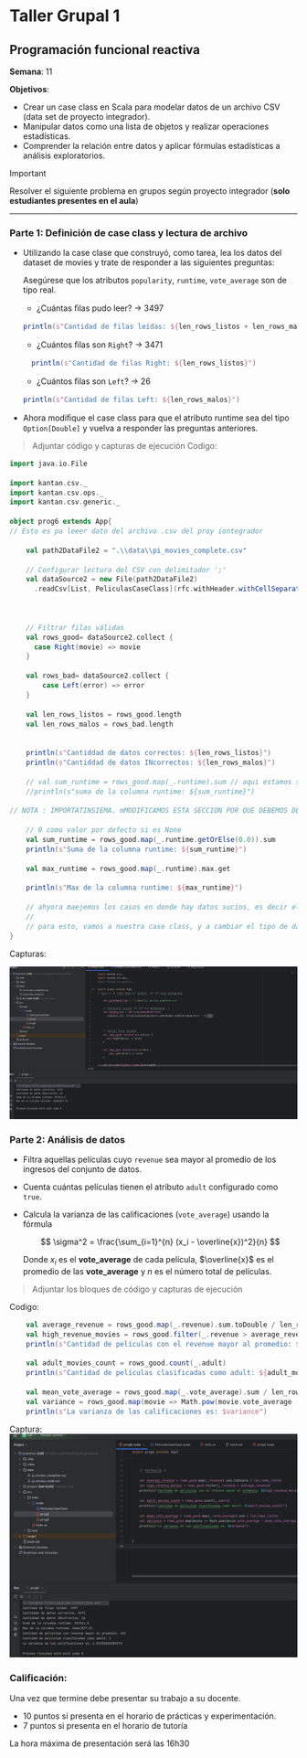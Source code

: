 # Taller Grupal  1
## Programación funcional reactiva

**Semana**: 11

**Objetivos**:

- Crear un case class en Scala para modelar datos de un archivo CSV (data set de proyecto integrador).
- Manipular datos como una lista de objetos y realizar operaciones estadísticas.
- Comprender la relación entre datos y aplicar fórmulas estadísticas a análisis exploratorios.

> [!IMPORTANT]
> Resolver el siguiente problema en grupos según proyecto integrador (**solo estudiantes presentes en el aula**)

***



### Parte 1: Definición de case class y lectura de archivo

- Utilizando la case clase que construyó, como tarea, lea los datos del dataset de movies y trate de responder a las siguientes preguntas:

  Asegúrese que los atributos `popularity`, `runtime`, `vote_average` son de tipo real.

  - ¿Cuántas ﬁlas pudo leer? ->  3497
  ```scala 
  println(s"Cantidad de filas leídas: ${len_rows_listos + len_rows_malos}")
  ```

  - ¿Cuántos ﬁlas son `Right`? -> 3471
  ```scala 
    println(s"Cantidad de filas Right: ${len_rows_listos}")
    ```
  - ¿Cuántos ﬁlas son `Left`? -> 26
  ```scala 
  println(s"Cantidad de filas Left: ${len_rows_malos}")
  ```

- Ahora modiﬁque el case class para que el atributo runtime sea del tipo
`Option[Double]` y vuelva a responder las preguntas anteriores.


> Adjuntar código y capturas de ejecución
Codigo:
``` scala
import java.io.File

import kantan.csv._
import kantan.csv.ops._
import kantan.csv.generic._

object prog6 extends App{
// Esto es pa leeer dato del archivo .csv del proy iontegrador

    val path2DataFile2 = ".\\data\\pi_movies_complete.csv"

    // Configurar lectura del CSV con delimitador ';'
    val dataSource2 = new File(path2DataFile2)
      .readCsv[List, PeliculasCaseClass](rfc.withHeader.withCellSeparator(';'))



    // Filtrar filas válidas
    val rows_good= dataSource2.collect {
      case Right(movie) => movie
    }

    val rows_bad= dataSource2.collect {
        case Left(error) => error
    }

    val len_rows_listos = rows_good.length
    val len_rows_malos = rows_bad.length


    println(s"Cantiddad de datos correctos: ${len_rows_listos}")
    println(s"Cantiddad de datos INcorrectos: ${len_rows_malos}")

    // val sum_runtime = rows_good.map(_.runtime).sum // aqui estamos seleccionando la columna "runtime" y sumando todos sus valores
    //println(s"suma de la columna runtime: ${sum_runtime}")

// NOTA : IMPORTATINSIEMA. mMODIFICAMOS ESTA SECCION POR QUE DEBEMOS DE MANEJAR EL TIPO OPTION Y CONVERTIRLO A DOUBLE

    // 0 como valor por defecto si es None
    val sum_runtime = rows_good.map(_.runtime.getOrElse(0.0)).sum
    println(s"Suma de la columna runtime: ${sum_runtime}")

    val max_runtime = rows_good.map(_.runtime).max.get

    println(s"Max de la columna runtime: ${max_runtime}")

    // ahyora maejemos los casos en donde hay datos sucios, es decir el tipo de atributo de una columna, no es el esperado por el patter-matching de nuestro lector de .csv
    //
    // para esto, vamos a nuestra case class, y a cambiar el tipo de dato de "runtime:. De un INT, a un opcion
}

```

Capturas:

![cap1](./b2-s11-img/image-1.png)
### Parte 2: Análisis de datos

- Filtra aquellas películas cuyo `revenue` sea mayor al promedio de los ingresos del conjunto de datos.
- Cuenta cuántas películas tienen el atributo `adult` configurado como `true`.
- Calcula la varianza de las calificaciones (`vote_average`) usando la fórmula

  $$
  \sigma^2 = \frac{\sum_{i=1}^{n} (x_i - \overline{x})^2}{n}
  $$

  Donde $x_i$ es el **vote_average** de cada película, $\overline{x}$ es el promedio de las **vote_average** y $n$ es el número total de películas.

> Adjuntar los bloques de código y capturas de ejecución

Codigo:
``` scala
    val average_revenue = rows_good.map(_.revenue).sum.toDouble / len_rows_listos
    val high_revenue_movies = rows_good.filter(_.revenue > average_revenue)
    println(s"Cantidad de películas con el revenue mayor al promedio: ${high_revenue_movies.length}")

    val adult_movies_count = rows_good.count(_.adult)
    println(s"Cantidad de películas clasificadas como adult: ${adult_movies_count}")

    val mean_vote_average = rows_good.map(_.vote_average).sum / len_rows_listos
    val variance = rows_good.map(movie => Math.pow(movie.vote_average - mean_vote_average, 2)).sum / len_rows_listos
    println(s"La varianza de las calificaciones es: $variance")
```
Captura:
![cap2](./b2-s11-img/image-2.png)

### Calificación:

Una vez que termine debe presentar su trabajo a su docente.

- 10 puntos si presenta en el horario de prácticas y experimentación.
- 7 puntos si presenta en el horario de tutoría

La hora máxima de presentación será las 16h30
